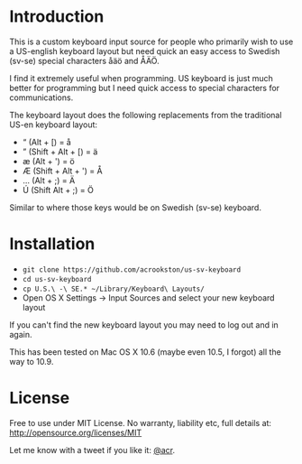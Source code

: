 # Introduction

This is a custom keyboard input source for people who primarily wish to use a
US-english keyboard layout but need quick an easy access to Swedish (sv-se)
special characters åäö and ÅÄÖ.

I find it extremely useful when programming. US keyboard is just much better
for programming but I need quick access to special characters for communications.

The keyboard layout does the following replacements from the traditional US-en
keyboard layout:

- “ (Alt + [) = å
- ” (Shift + Alt + [) = ä
- æ (Alt + ') = ö
- Æ (Shift + Alt + ') = Å
- … (Alt + ;) = Ä
- Ú (Shift Alt + ;) = Ö

Similar to where those keys would be on Swedish (sv-se) keyboard.


# Installation

- `git clone https://github.com/acrookston/us-sv-keyboard`
- `cd us-sv-keyboard`
- `cp U.S.\ -\ SE.* ~/Library/Keyboard\ Layouts/`
- Open OS X Settings -> Input Sources and select your new keyboard layout

If you can't find the new keyboard layout you may need to log out and in again.

This has been tested on Mac OS X 10.6 (maybe even 10.5, I forgot) all the way to 10.9.


# License

Free to use under MIT License. No warranty, liability etc, full details at: http://opensource.org/licenses/MIT

Let me know with a tweet if you like it: [@acr](http://twitter.com/acr).